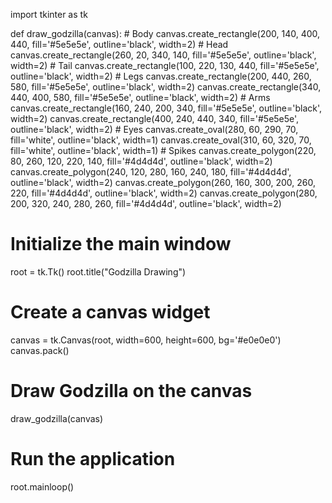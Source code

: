 import tkinter as tk

def draw_godzilla(canvas):
    # Body
    canvas.create_rectangle(200, 140, 400, 440, fill='#5e5e5e', outline='black', width=2)
    # Head
    canvas.create_rectangle(260, 20, 340, 140, fill='#5e5e5e', outline='black', width=2)
    # Tail
    canvas.create_rectangle(100, 220, 130, 440, fill='#5e5e5e', outline='black', width=2)
    # Legs
    canvas.create_rectangle(200, 440, 260, 580, fill='#5e5e5e', outline='black', width=2)
    canvas.create_rectangle(340, 440, 400, 580, fill='#5e5e5e', outline='black', width=2)
    # Arms
    canvas.create_rectangle(160, 240, 200, 340, fill='#5e5e5e', outline='black', width=2)
    canvas.create_rectangle(400, 240, 440, 340, fill='#5e5e5e', outline='black', width=2)
    # Eyes
    canvas.create_oval(280, 60, 290, 70, fill='white', outline='black', width=1)
    canvas.create_oval(310, 60, 320, 70, fill='white', outline='black', width=1)
    # Spikes
    canvas.create_polygon(220, 80, 260, 120, 220, 140, fill='#4d4d4d', outline='black', width=2)
    canvas.create_polygon(240, 120, 280, 160, 240, 180, fill='#4d4d4d', outline='black', width=2)
    canvas.create_polygon(260, 160, 300, 200, 260, 220, fill='#4d4d4d', outline='black', width=2)
    canvas.create_polygon(280, 200, 320, 240, 280, 260, fill='#4d4d4d', outline='black', width=2)

# Initialize the main window
root = tk.Tk()
root.title("Godzilla Drawing")

# Create a canvas widget
canvas = tk.Canvas(root, width=600, height=600, bg='#e0e0e0')
canvas.pack()

# Draw Godzilla on the canvas
draw_godzilla(canvas)

# Run the application
root.mainloop()
